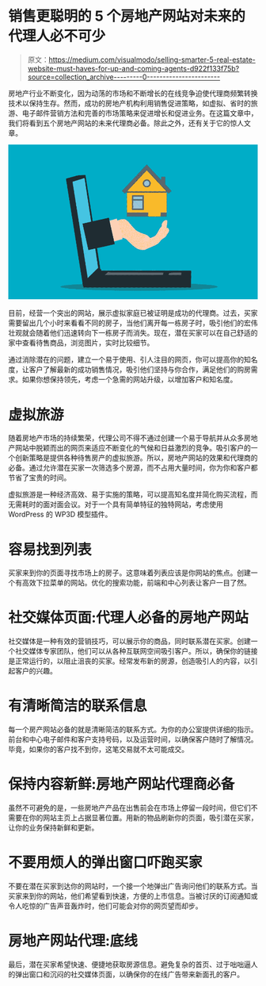 # 销售更聪明的 5 个房地产网站对未来的代理人必不可少

> 原文：<https://medium.com/visualmodo/selling-smarter-5-real-estate-website-must-haves-for-up-and-coming-agents-d922f133f75b?source=collection_archive---------0----------------------->

房地产行业不断变化，因为动荡的市场和不断增长的在线竞争迫使代理商频繁转换技术以保持生存。然而，成功的房地产机构利用销售促进策略，如虚拟、省时的旅游、电子邮件营销方法和完善的市场策略来促进增长和促进业务。在这篇文章中，我们将看到五个房地产网站的未来代理商必备。除此之外，还有关于它的惊人文章。

![](img/23dfa19830be551daae04eaa831a4b82.png)

目前，经营一个突出的网站，展示虚拟家庭已被证明是成功的代理商。过去，买家需要留出几个小时来看看不同的房子，当他们离开每一栋房子时，吸引他们的宏伟壮观就会随着他们迅速转向下一栋房子而消失。现在，潜在买家可以在自己舒适的家中查看待售商品，浏览图片，实时比较细节。

通过消除潜在的问题，建立一个易于使用、引人注目的网页，你可以提高你的知名度，让客户了解最新的成功销售情况，吸引他们坚持与你合作，满足他们的购房需求。如果你想保持领先，考虑一个急需的网站升级，以增加客户和知名度。

# 虚拟旅游

随着房地产市场的持续繁荣，代理公司不得不通过创建一个易于导航并从众多房地产网站中脱颖而出的网页来适应不断变化的气候和日益激烈的竞争。吸引客户的一个创新策略是提供各种待售房产的虚拟旅游。所以，房地产网站的效果和代理商的必备。通过允许潜在买家一次筛选多个房源，而不占用大量时间，你为你和客户都节省了宝贵的时间。

虚拟旅游是一种经济高效、易于实施的策略，可以提高知名度并简化购买流程，而无需耗时的面对面会议。对于一个具有简单特征的独特网站，考虑使用 WordPress 的 WP3D 模型插件。

# 容易找到列表

买家来到你的页面寻找市场上的房子。这意味着列表应该是你网站的焦点。创建一个有高效下拉菜单的网站。优化的搜索功能，前端和中心列表让客户一目了然。

# 社交媒体页面:代理人必备的房地产网站

社交媒体是一种有效的营销技巧，可以展示你的商品，同时联系潜在买家。创建一个社交媒体专家团队，他们可以从各种互联网空间吸引客户。所以，确保你的链接是正常运行的，以阻止沮丧的买家。经常发布新的房源，创造吸引人的内容，以引起客户的兴趣。

# 有清晰简洁的联系信息

每一个房产网站必备的就是清晰简洁的联系方式。为你的办公室提供详细的指示。前台和中心电子邮件和客户支持号码，以及运营时间，以确保客户随时了解情况。毕竟，如果你的客户找不到你，这笔交易就不太可能成交。

# 保持内容新鲜:房地产网站代理商必备

虽然不可避免的是，一些房地产产品在出售前会在市场上停留一段时间，但它们不需要在你的网站主页上占据显著位置。用新的物品刷新你的页面，吸引潜在买家，让你的业务保持新鲜和更新。

# 不要用烦人的弹出窗口吓跑买家

不要在潜在买家到达你的网站时，一个接一个地弹出广告询问他们的联系方式。当买家来到你的网站，他们希望看到快速，方便的上市信息。当被讨厌的订阅通知或令人吃惊的广告声音轰炸时，他们可能会对你的网页望而却步。

# 房地产网站代理:底线

最后，潜在买家希望快速、便捷地获取房源信息。避免复杂的首页、过于咄咄逼人的弹出窗口和沉闷的社交媒体页面，以确保你的在线广告带来新面孔的客户。
